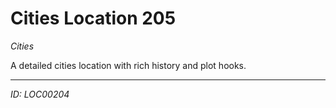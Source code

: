# Cities Location 205

*Cities*

A detailed cities location with rich history and plot hooks.

---
*ID: LOC00204*